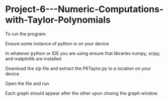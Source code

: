 # Project-6---Numeric-Computations-with-Taylor-Polynomials

To run the program:

Ensure some instance of python is on your device 

In whatever python or IDE you are using ensure that libraries numpy, scipy, and matplotlib are installed.

Download the zip file and extract the P6Taylor.py to a location on your device

Open the file and run 

Each graph should appear after the other upon closing the graph window. 
